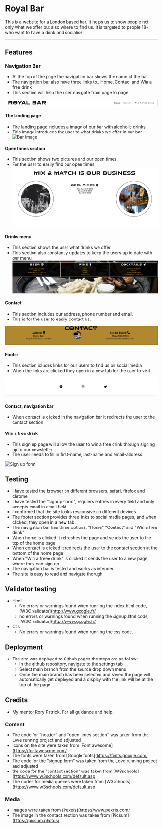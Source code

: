 # Royal Bar #

This is a website for a London based bar. It helps us to show people not only what we offer but also where to find us. It is targeted to people 18+ who want to have a drink and socialise.

- - - -



## Features ##

### Navigation Bar ###

* At the top of the page the navigation bar shows the name of the bar
* The navigation bar also have three links to.. Home, Contact and Win a free drink
* This section will help the user navigate from page to page

![Navigation bar](documentation/Navigation.png)

#### The landing page ####
* The landing page includes a image of our bar with alcoholic drinks 
* This image introduces the user to what drinks we offer in our bar
![Bar image](documentation/bar%20image%20.png)

#### Open times section ####
* This section shows two pictures and our open times. 
* For the user to easily find our open times 
![opentimes and two pictures](documentation/opentimes%20.png)


#### Drinks menu #### 
* This section shows the user what drinks we offer
* This section also constantly updates to keep the users up to date with our menu 
![Drinks menu](documentation/drinks%20menu.png)

#### Contact ####
* This section includes our address, phone number and email. 
* This is for the user to easily contact us. 

![Contact information](documentation/contact.png)


#### Footer #### 
* This section icludes links for our users to find us on social media 
* When the links are clicked they open in a new tab for the user to visit 

![Fo0ter with social media links](documentation/footer.png)

#### Contact, navigation bar ####
* When contact is clicked in the navigation bar it redirects the user to the contact section 


#### Win a free drink #### 
* This sign up page will allow the user to win a free drink through signing up to our newsletter 
* The user needs to fill in first-name, last-name and email-address. 

![Sign up form](documentation/win%20a%20free%20drink.png)



## Testing ##

* I have tested the browser on different browsers, safari, firefox and chrome  
* I have tested the "signup-form", requiers entries in every field and only accepts email in email field 
* I confirmed that the site looks responsive on different devices
* The footer section provides three links to social media pages, and when clicked, they open in a new tab. 
* The navigation bar has three options, "Home" "Contact" and "Win a free drink" 
* When home is clicked it refreshes the page and sends the user to the top of the home page  
* When contact is clicked it redirects the user to the contact section at the bottom of the home page 
* When "Win a freee drink" is clicked it sends the user to a new page where they can sign up  
* The navigation bar is tested and works as intended 
* The site is easy to read and navigate thorugh  

## Validator testing ##
* Html 
   * No errors or warnings found when running the index.html code, [W3C validator](http://www.google.fr/
   * no errors or warnings found when running the signup.html code, [W3C validator](http://www.google.fr/
* Css 
   * No errors or warnings found when running the css code, 


## Deployment ##

* The site was deployed to Github pages the steps are as follow:
  * In the github repository, navigate to the settings tab 
  * Select main branch from the source drop down menu  
  * Once the main branch has been selected and saved the page will automatically get deployed and a display with the link will be at the top of the page 

## Credits ##
* My mentor Rory Patrick. For all guidance and help. 
### Content ###
 * The code for "header" and "open times section" was taken from the Love running project and adjusted 
 * Icons on the site were taken from [Font awesome](https://fontawesome.com/
 * The fonts were taken from [Google fonts](https://fonts.google.com/
 * The code for the "signup form" was taken from the Love running project and adjusted
 * the code for the "contact section" was taken from [W3schools](https://www.w3schools.com/default.asp
 * The codes for media queries were taken from [W3schools](https://www.w3schools.com/default.asp
 
### Media ### 
 * Images were taken from [Pexels](https://www.pexels.com/
 * The image in the contact section was taken from [Picsum](https://picsum.photos/








